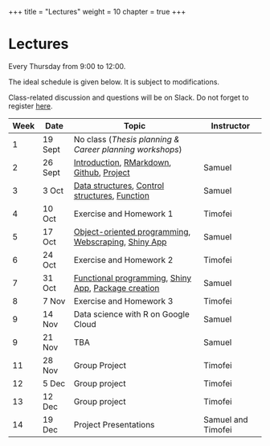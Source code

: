 +++
title = "Lectures"
weight = 10
chapter = true
+++

# Lectures

Every Thursday from 9:00 to 12:00.

The ideal schedule is given below. It is subject to modifications.

Class-related discussion and questions will be on Slack. Do not forget to register [here](https://forms.gle/9aKQ25idaypnmAJb8).

| Week | Date | Topic | Instructor |   
|---|---|---|---|   
| 1 | 19 Sept | No class (_Thesis planning \& Career planning workshops_) |  |   
| 2 | 26 Sept | [Introduction](https://ptds2024.github.io/class/lecture01), [RMarkdown](https://ptds2024.github.io/class/lecture02_markdown), [Github](https://ptds2024.github.io/class/lecture03_github), [Project](https://ptds2024.github.io/class/lecture13_project)| Samuel |
| 3 | 3 Oct | [Data structures](https://ptds2024.github.io/class/lecture04_datastructure), [Control structures](https://ptds2024.github.io/class/lecture05_controlstructure), [Function](https://ptds2024.github.io/class/lecture06_function) | Samuel |
| 4 | 10 Oct | Exercise and Homework 1 | Timofei |
| 5 | 17 Oct | [Object-oriented programming](https://ptds2024.github.io/class/lecture07_OOP), [Webscraping](https://ptds2024.github.io/class/lecture08_webscrap), [Shiny App](https://ptds2024.github.io/class/lecture09_shiny)  | Samuel | 
| 6 | 24 Oct | Exercise and Homework 2 | Timofei |
| 7 | 31 Oct | [Functional programming](https://ptds2024.github.io/class/lecture10_functional), [Shiny App](https://ptds2024.github.io/class/lecture09_shiny), [Package creation](https://ptds2024.github.io/class/lecture11_pkg) | Samuel |
| 8 | 7 Nov | Exercise and Homework 3 | Timofei |
| 9 | 14 Nov | Data science with R on Google Cloud | Samuel |
| 9 | 21 Nov | TBA | Samuel |
| 11 | 28 Nov | Group Project | Timofei | 
| 12 | 5 Dec | Group project | Timofei |
| 13 | 12 Dec | Group project | Timofei | 
| 14 | 19 Dec | Project Presentations | Samuel and Timofei| 

